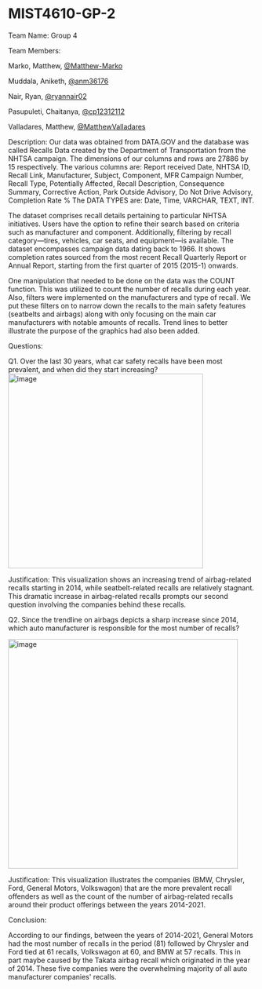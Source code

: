 # MIST4610-GP-2

Team Name: Group 4

Team Members:

Marko, Matthew, [@Matthew-Marko](https://github.com/Matthew-Marko)

Muddala, Aniketh, [@anm36176](https://github.com/anm36176)

Nair, Ryan, [@ryannair02](https://github.com/ryannair02)

Pasupuleti, Chaitanya, [@cp12312112](https://github.com/cp12312112)

Valladares, Matthew, [@MatthewValladares](https://github.com/MatthewValladares)

Description: Our data was obtained from DATA.GOV and the database was called Recalls Data created by the Department of Transportation from the NHTSA campaign. The dimensions of our columns and rows are 27886 by 15 respectively. The various columns are: Report received Date, NHTSA ID, Recall Link, Manufacturer, Subject, Component, MFR Campaign Number, Recall Type, Potentially Affected, Recall Description, Consequence Summary, Corrective Action, Park Outside Advisory, Do Not Drive Advisory, Completion Rate % The DATA TYPES are: Date, Time, VARCHAR, TEXT, INT. 

The dataset comprises recall details pertaining to particular NHTSA initiatives. Users have the option to refine their search based on criteria such as manufacturer and component. Additionally, filtering by recall category—tires, vehicles, car seats, and equipment—is available. The dataset encompasses campaign data dating back to 1966. It shows completion rates sourced from the most recent Recall Quarterly Report or Annual Report, starting from the first quarter of 2015 (2015-1) onwards.

One manipulation that needed to be done on the data was the COUNT function. This was utilized to count the number of recalls during each year. Also, filters were implemented on the manufacturers and type of recall. We put these filters on to narrow down the recalls to the main safety features (seatbelts and airbags) along with only focusing on the main car manufacturers with notable amounts of recalls. Trend lines to better illustrate the purpose of the graphics had also been added.

Questions:

Q1. Over the last 30 years, what car safety recalls have been most prevalent, and when did they start increasing?
<img width="397" alt="image" src="https://github.com/ryannair02/MIST4610-GP-2/assets/150095773/7b45a554-bb14-4190-865e-def8cbe0d51f">

Justification: 
This visualization shows an increasing trend of airbag-related recalls starting in 2014, while seatbelt-related recalls are relatively stagnant. This dramatic increase in airbag-related recalls prompts our second question involving the companies behind these recalls.


Q2. Since the trendline on airbags depicts a sharp increase since 2014, which auto manufacturer is responsible for the most number of recalls?

<img width="468" alt="image" src="https://github.com/ryannair02/MIST4610-GP-2/assets/150095773/190be1e3-85a9-4fed-a1ed-1d00a6b3da43">

Justification: 
This visualization illustrates the companies (BMW, Chrysler, Ford, General Motors, Volkswagon) that are the more prevalent recall offenders as well as the count of the number of airbag-related recalls around their product offerings between the years 2014-2021.

Conclusion: 

According to our findings, between the years of 2014-2021, General Motors had the most number of recalls in the period (81) followed by Chrysler and Ford tied at 61 recalls, Volkswagon at 60, and BMW at 57 recalls. This in part maybe caused by the Takata airbag recall which originated in the year of 2014. These five companies were the overwhelming majority of all auto manufacturer companies' recalls.
